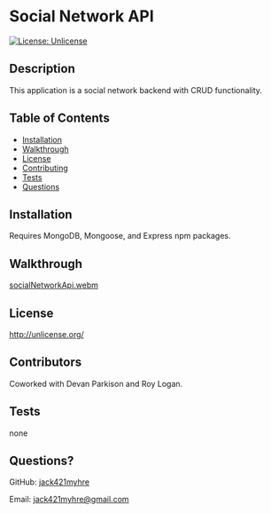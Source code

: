 # Social Network API
[![License: Unlicense](https://img.shields.io/badge/license-Unlicense-blue.svg)](http://unlicense.org/)
## Description
This application is a social network backend with CRUD functionality. 
## Table of Contents
* [Installation](#Installation)
* [Walkthrough](#walkthrough)
* [License](#license)
* [Contributing](#contributing)
* [Tests](#tests)
* [Questions](#questions)

## Installation
Requires MongoDB, Mongoose, and Express npm packages.
## Walkthrough 
[socialNetworkApi.webm](https://user-images.githubusercontent.com/73844213/197938553-bd1ccbad-70fd-45c4-8394-b846506f729e.webm)
## License

http://unlicense.org/
## Contributors
Coworked with Devan Parkison and Roy Logan.
## Tests
none
## Questions?
GitHub: [jack421myhre](https://github.com/jack421myhre)

Email: jack421myhre@gmail.com  